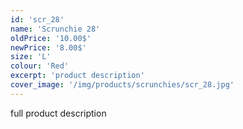 ```yaml
---
id: 'scr_28'
name: 'Scrunchie 28'
oldPrice: '10.00$'
newPrice: '8.00$'
size: 'L'
colour: 'Red'
excerpt: 'product description'
cover_image: '/img/products/scrunchies/scr_28.jpg'
---
```

full product description
